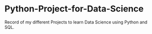 # Python-Project-for-Data-Science

Record of my different Projects to learn Data Science using Python and SQL.

